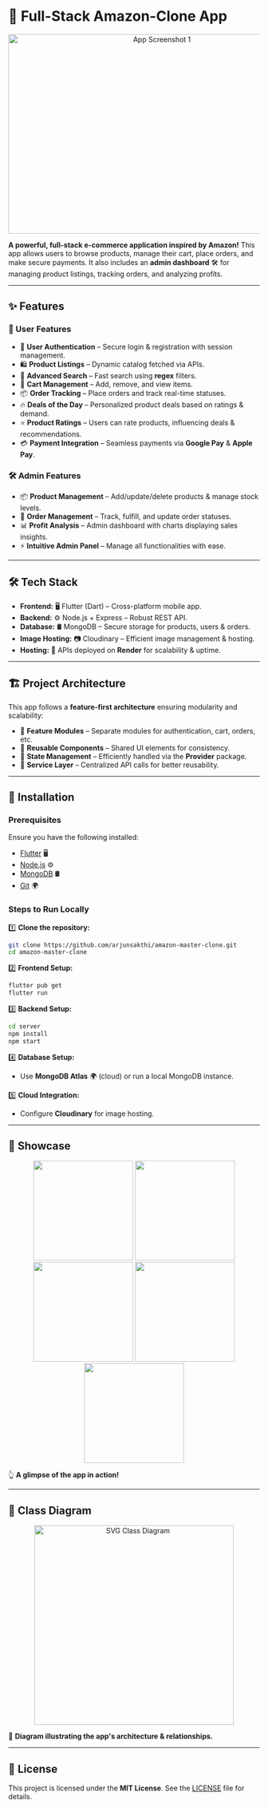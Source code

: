 # **🛒 Full-Stack Amazon-Clone App**  

<p align="center">
<img src="git_images/screenshot7.png" alt="App Screenshot 1" width="600" height="400">
</p>  

**A powerful, full-stack e-commerce application inspired by Amazon!** This app allows users to browse products, manage their cart, place orders, and make secure payments. It also includes an **admin dashboard** 🛠️ for managing product listings, tracking orders, and analyzing profits.  

---

## **✨ Features**  

### **👤 User Features**  
- 🔑 **User Authentication** – Secure login & registration with session management.  
- 🛍️ **Product Listings** – Dynamic catalog fetched via APIs.  
- 🔎 **Advanced Search** – Fast search using **regex** filters.  
- 🛒 **Cart Management** – Add, remove, and view items.  
- 📦 **Order Tracking** – Place orders and track real-time statuses.  
- 🔥 **Deals of the Day** – Personalized product deals based on ratings & demand.  
- ⭐ **Product Ratings** – Users can rate products, influencing deals & recommendations.  
- 💳 **Payment Integration** – Seamless payments via **Google Pay** & **Apple Pay**.  

### **🛠️ Admin Features**  
- 📦 **Product Management** – Add/update/delete products & manage stock levels.  
- 🚀 **Order Management** – Track, fulfill, and update order statuses.  
- 📊 **Profit Analysis** – Admin dashboard with charts displaying sales insights.  
- ⚡ **Intuitive Admin Panel** – Manage all functionalities with ease.  

---

## **🛠️ Tech Stack**  

- **Frontend:** 🖥️ Flutter (Dart) – Cross-platform mobile app.  
- **Backend:** ⚙️ Node.js + Express – Robust REST API.  
- **Database:** 🛢️ MongoDB – Secure storage for products, users & orders.  
- **Image Hosting:** 📷 Cloudinary – Efficient image management & hosting.  
- **Hosting:** 🚀 APIs deployed on **Render** for scalability & uptime.  

---

## **🏗️ Project Architecture**  

This app follows a **feature-first architecture** ensuring modularity and scalability:  

- 🏢 **Feature Modules** – Separate modules for authentication, cart, orders, etc.  
- 🎨 **Reusable Components** – Shared UI elements for consistency.  
- 🔄 **State Management** – Efficiently handled via the **Provider** package.  
- 📡 **Service Layer** – Centralized API calls for better reusability.  

---

## **🚀 Installation**  

### **Prerequisites**  
Ensure you have the following installed:  

- [Flutter](https://flutter.dev/docs/get-started/install) 🖥️  
- [Node.js](https://nodejs.org/en/) ⚙️  
- [MongoDB](https://www.mongodb.com/) 🛢️  
- [Git](https://git-scm.com/) 🌍  

### **Steps to Run Locally**  

1️⃣ **Clone the repository:**  
   ```bash
   git clone https://github.com/arjunsakthi/amazon-master-clone.git
   cd amazon-master-clone
   ```  

2️⃣ **Frontend Setup:**  
   ```bash
   flutter pub get
   flutter run
   ```  

3️⃣ **Backend Setup:**  
   ```bash
   cd server
   npm install
   npm start
   ```  

4️⃣ **Database Setup:**  
   - Use **MongoDB Atlas** 🌍 (cloud) or run a local MongoDB instance.  

5️⃣ **Cloud Integration:**  
   - Configure **Cloudinary** for image hosting.  

---

## **📱 Showcase**  

<p align="center">
  <img src="git_images/screenshot1.jpg" width="200">
  <img src="git_images/screenshot2.jpg" width="200">
  <img src="git_images/screenshot3.jpg" width="200">
  <img src="git_images/screenshot4.jpg" width="200">
  <img src="git_images/screenshot5.jpg" width="200">
</p>  

👆 **A glimpse of the app in action!**  

---

## **📝 Class Diagram**  

<p align="center">
  <img src="git_images/class-diagram.svg" alt="SVG Class Diagram" width="400">
</p>  

📌 **Diagram illustrating the app's architecture & relationships.**  

---

## **📜 License**  

This project is licensed under the **MIT License**. See the [LICENSE](LICENSE) file for details.  

